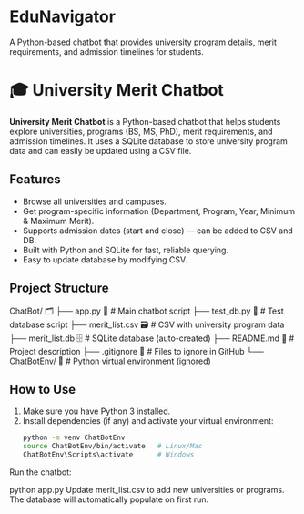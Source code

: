 # EduNavigator
A Python-based chatbot that provides university program details, merit requirements, and admission timelines for students.
# 🎓 University Merit Chatbot

**University Merit Chatbot** is a Python-based chatbot that helps students explore universities, programs (BS, MS, PhD), merit requirements, and admission timelines. It uses a SQLite database to store university program data and can easily be updated using a CSV file.

## Features

- Browse all universities and campuses.
- Get program-specific information (Department, Program, Year, Minimum & Maximum Merit).
- Supports admission dates (start and close) — can be added to CSV and DB.
- Built with Python and SQLite for fast, reliable querying.
- Easy to update database by modifying CSV.

## Project Structure
ChatBot/ 🗂️
├── app.py 📄             # Main chatbot script
├── test_db.py 🧪         # Test database script
├── merit_list.csv 🗃️     # CSV with university program data
├── merit_list.db 🗄️      # SQLite database (auto-created)
├── README.md 📘          # Project description
├── .gitignore 🚫         # Files to ignore in GitHub
└── ChatBotEnv/ 🐍        # Python virtual environment (ignored)


## How to Use

1. Make sure you have Python 3 installed.
2. Install dependencies (if any) and activate your virtual environment:
   ```bash
   python -m venv ChatBotEnv
   source ChatBotEnv/bin/activate   # Linux/Mac
   ChatBotEnv\Scripts\activate      # Windows
Run the chatbot:

python app.py
Update merit_list.csv to add new universities or programs. The database will automatically populate on first run.
